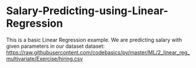 # Salary-Predicting-using-Linear-Regression
This is a basic Linear Regression example.
We are predicting salary with given parameters in our dataset
dataset: https://raw.githubusercontent.com/codebasics/py/master/ML/2_linear_reg_multivariate/Exercise/hiring.csv
